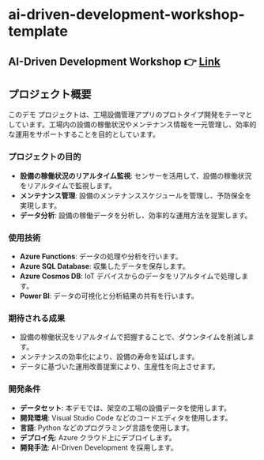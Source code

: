 # ai-driven-development-workshop-template

## AI-Driven Development Workshop 👉 [Link](https://dev-lab-io.github.io/aoai/scenario2/home)

## プロジェクト概要

このデモ プロジェクトは、工場設備管理アプリのプロトタイプ開発をテーマとしています。工場内の設備の稼働状況やメンテナンス情報を一元管理し、効率的な運用をサポートすることを目的としています。

### プロジェクトの目的

- **設備の稼働状況のリアルタイム監視**: センサーを活用して、設備の稼働状況をリアルタイムで監視します。
- **メンテナンス管理**: 設備のメンテナンススケジュールを管理し、予防保全を実現します。
- **データ分析**: 設備の稼働データを分析し、効率的な運用方法を提案します。

### 使用技術

- **Azure Functions**: データの処理や分析を行います。
- **Azure SQL Database**: 収集したデータを保存します。
- **Azure Cosmos DB**: IoT デバイスからのデータをリアルタイムで処理します。
- **Power BI**: データの可視化と分析結果の共有を行います。

### 期待される成果

- 設備の稼働状況をリアルタイムで把握することで、ダウンタイムを削減します。
- メンテナンスの効率化により、設備の寿命を延ばします。
- データに基づいた運用改善提案により、生産性を向上させます。

### 開発条件

- **データセット**: 本デモでは、架空の工場の設備データを使用します。
- **開発環境**: Visual Studio Code などのコードエディタを使用します。
- **言語**: Python などのプログラミング言語を使用します。
- **デプロイ先**: Azure クラウド上にデプロイします。
- **開発手法**: AI-Driven Development を採用します。
